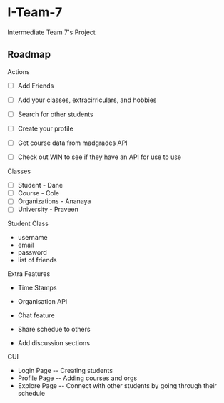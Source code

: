 # I-Team-7
Intermediate Team 7's Project

## Roadmap

Actions
  - [ ] Add Friends
  - [ ] Add your classes, extracirriculars, and hobbies
  - [ ] Search for other students
  - [ ] Create your profile
  - [ ] Get course data from madgrades API
  - [ ] Check out WIN to see if they have an API for use to use


Classes
- [ ] Student - Dane
- [ ] Course - Cole
- [ ] Organizations - Ananaya
- [ ] University - Praveen  

Student Class
- username
- email
- password
- list of friends 

Extra Features
- Time Stamps
- Organisation API
- Chat feature
- Share schedue to others

- Add discussion sections

GUI
- Login Page -- Creating students
- Profile Page -- Adding courses and orgs
- Explore Page -- Connect with other students by going through their schedule


